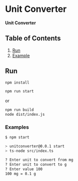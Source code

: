 # Unit Converter

**Unit Converter**

## Table of Contents

1. [Run](#run)
2. [Example](#examples)

## Run

```bash
npm install
```

```bash
npm run start
```

or

```bash
npm run build
node dist/index.js
```

### Examples

```bash
$ npm start

> unitconverter@0.0.1 start
> ts-node src/index.ts

? Enter unit to convert from mg
? Enter unit to convert to g
? Enter value 100
100 mg = 0.1 g
```
